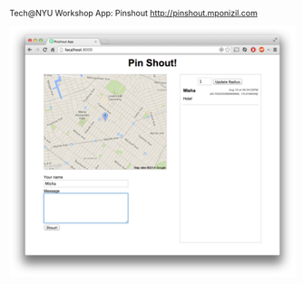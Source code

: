 Tech@NYU Workshop App: Pinshout
http://pinshout.mponizil.com

![Pinshout](example/screenshots/home.png)
